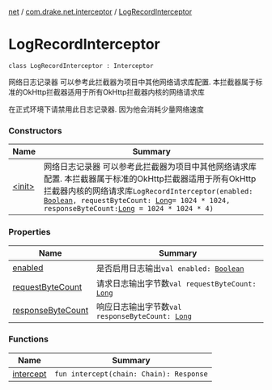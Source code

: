 [net](../../index.md) / [com.drake.net.interceptor](../index.md) / [LogRecordInterceptor](./index.md)

# LogRecordInterceptor

`class LogRecordInterceptor : Interceptor`

网络日志记录器
可以参考此拦截器为项目中其他网络请求库配置. 本拦截器属于标准的OkHttp拦截器适用于所有OkHttp拦截器内核的网络请求库

在正式环境下请禁用此日志记录器. 因为他会消耗少量网络速度

### Constructors

| Name | Summary |
|---|---|
| [&lt;init&gt;](-init-.md) | 网络日志记录器 可以参考此拦截器为项目中其他网络请求库配置. 本拦截器属于标准的OkHttp拦截器适用于所有OkHttp拦截器内核的网络请求库`LogRecordInterceptor(enabled: `[`Boolean`](https://kotlinlang.org/api/latest/jvm/stdlib/kotlin/-boolean/index.html)`, requestByteCount: `[`Long`](https://kotlinlang.org/api/latest/jvm/stdlib/kotlin/-long/index.html)` = 1024 * 1024, responseByteCount: `[`Long`](https://kotlinlang.org/api/latest/jvm/stdlib/kotlin/-long/index.html)` = 1024 * 1024 * 4)` |

### Properties

| Name | Summary |
|---|---|
| [enabled](enabled.md) | 是否启用日志输出`val enabled: `[`Boolean`](https://kotlinlang.org/api/latest/jvm/stdlib/kotlin/-boolean/index.html) |
| [requestByteCount](request-byte-count.md) | 请求日志输出字节数`val requestByteCount: `[`Long`](https://kotlinlang.org/api/latest/jvm/stdlib/kotlin/-long/index.html) |
| [responseByteCount](response-byte-count.md) | 响应日志输出字节数`val responseByteCount: `[`Long`](https://kotlinlang.org/api/latest/jvm/stdlib/kotlin/-long/index.html) |

### Functions

| Name | Summary |
|---|---|
| [intercept](intercept.md) | `fun intercept(chain: Chain): Response` |
